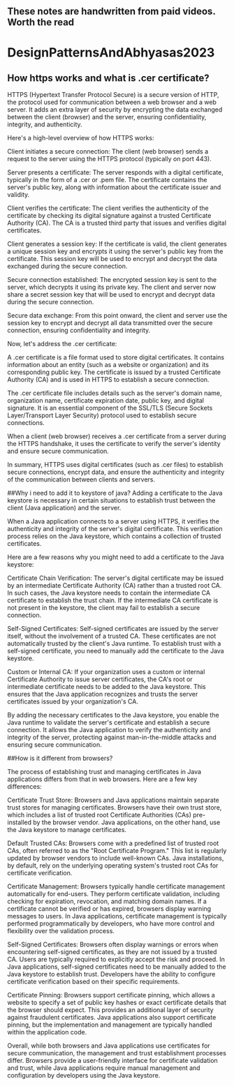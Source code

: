 ## These notes are handwritten from paid videos. Worth the read
# DesignPatternsAndAbhyasas2023

## How https works and what is .cer certificate?
HTTPS (Hypertext Transfer Protocol Secure) is a secure version of HTTP, the protocol used for communication between a web browser and a web server. It adds an extra layer of security by encrypting the data exchanged between the client (browser) and the server, ensuring confidentiality, integrity, and authenticity.

Here's a high-level overview of how HTTPS works:

Client initiates a secure connection: The client (web browser) sends a request to the server using the HTTPS protocol (typically on port 443).

Server presents a certificate: The server responds with a digital certificate, typically in the form of a .cer or .pem file. The certificate contains the server's public key, along with information about the certificate issuer and validity.

Client verifies the certificate: The client verifies the authenticity of the certificate by checking its digital signature against a trusted Certificate Authority (CA). The CA is a trusted third party that issues and verifies digital certificates.

Client generates a session key: If the certificate is valid, the client generates a unique session key and encrypts it using the server's public key from the certificate. This session key will be used to encrypt and decrypt the data exchanged during the secure connection.

Secure connection established: The encrypted session key is sent to the server, which decrypts it using its private key. The client and server now share a secret session key that will be used to encrypt and decrypt data during the secure connection.

Secure data exchange: From this point onward, the client and server use the session key to encrypt and decrypt all data transmitted over the secure connection, ensuring confidentiality and integrity.

Now, let's address the .cer certificate:

A .cer certificate is a file format used to store digital certificates. It contains information about an entity (such as a website or organization) and its corresponding public key. The certificate is issued by a trusted Certificate Authority (CA) and is used in HTTPS to establish a secure connection.

The .cer certificate file includes details such as the server's domain name, organization name, certificate expiration date, public key, and digital signature. It is an essential component of the SSL/TLS (Secure Sockets Layer/Transport Layer Security) protocol used to establish secure connections.

When a client (web browser) receives a .cer certificate from a server during the HTTPS handshake, it uses the certificate to verify the server's identity and ensure secure communication.

In summary, HTTPS uses digital certificates (such as .cer files) to establish secure connections, encrypt data, and ensure the authenticity and integrity of the communication between clients and servers.



##Why i need to add it to keystore of java?
Adding a certificate to the Java keystore is necessary in certain situations to establish trust between the client (Java application) and the server.

When a Java application connects to a server using HTTPS, it verifies the authenticity and integrity of the server's digital certificate. This verification process relies on the Java keystore, which contains a collection of trusted certificates.

Here are a few reasons why you might need to add a certificate to the Java keystore:

Certificate Chain Verification: The server's digital certificate may be issued by an intermediate Certificate Authority (CA) rather than a trusted root CA. In such cases, the Java keystore needs to contain the intermediate CA certificate to establish the trust chain. If the intermediate CA certificate is not present in the keystore, the client may fail to establish a secure connection.

Self-Signed Certificates: Self-signed certificates are issued by the server itself, without the involvement of a trusted CA. These certificates are not automatically trusted by the client's Java runtime. To establish trust with a self-signed certificate, you need to manually add the certificate to the Java keystore.

Custom or Internal CA: If your organization uses a custom or internal Certificate Authority to issue server certificates, the CA's root or intermediate certificate needs to be added to the Java keystore. This ensures that the Java application recognizes and trusts the server certificates issued by your organization's CA.

By adding the necessary certificates to the Java keystore, you enable the Java runtime to validate the server's certificate and establish a secure connection. It allows the Java application to verify the authenticity and integrity of the server, protecting against man-in-the-middle attacks and ensuring secure communication.


##How is it different from browsers?

The process of establishing trust and managing certificates in Java applications differs from that in web browsers. Here are a few key differences:

Certificate Trust Store: Browsers and Java applications maintain separate trust stores for managing certificates. Browsers have their own trust store, which includes a list of trusted root Certificate Authorities (CAs) pre-installed by the browser vendor. Java applications, on the other hand, use the Java keystore to manage certificates.

Default Trusted CAs: Browsers come with a predefined list of trusted root CAs, often referred to as the "Root Certificate Program." This list is regularly updated by browser vendors to include well-known CAs. Java installations, by default, rely on the underlying operating system's trusted root CAs for certificate verification.

Certificate Management: Browsers typically handle certificate management automatically for end-users. They perform certificate validation, including checking for expiration, revocation, and matching domain names. If a certificate cannot be verified or has expired, browsers display warning messages to users. In Java applications, certificate management is typically performed programmatically by developers, who have more control and flexibility over the validation process.

Self-Signed Certificates: Browsers often display warnings or errors when encountering self-signed certificates, as they are not issued by a trusted CA. Users are typically required to explicitly accept the risk and proceed. In Java applications, self-signed certificates need to be manually added to the Java keystore to establish trust. Developers have the ability to configure certificate verification based on their specific requirements.

Certificate Pinning: Browsers support certificate pinning, which allows a website to specify a set of public key hashes or exact certificate details that the browser should expect. This provides an additional layer of security against fraudulent certificates. Java applications also support certificate pinning, but the implementation and management are typically handled within the application code.

Overall, while both browsers and Java applications use certificates for secure communication, the management and trust establishment processes differ. Browsers provide a user-friendly interface for certificate validation and trust, while Java applications require manual management and configuration by developers using the Java keystore.






